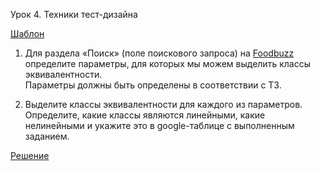 Урок 4. Техники тест-дизайна


[Шаблон](https://docs.google.com/spreadsheets/d/1ZuT5Z5zSDd72WsJF6x_Z5I76wR1ckQk_LMyIJnPDxlg/edit#gid=0)

1. Для раздела «Поиск» (поле поискового запроса) на [Foodbuzz](https://test-stand.gb.ru/seminar_stands/foodbuzz/index.html?_ga=2.81873439.800468709.1711702591-14712547.1703005726) определите параметры, для которых мы можем выделить классы эквивалентности.  
Параметры должны быть определены в соответствии с ТЗ.

2. Выделите классы эквивалентности для каждого из параметров.  
Определите, какие классы являются линейными, какие нелинейными и укажите это в google-таблице с выполненным заданием.

[Решение](https://docs.google.com/spreadsheets/d/1mIz1N-Nox98YPMuHB_OUMnlQWb3nNcGO3lDbpRz5GZs/edit?usp=sharing)
